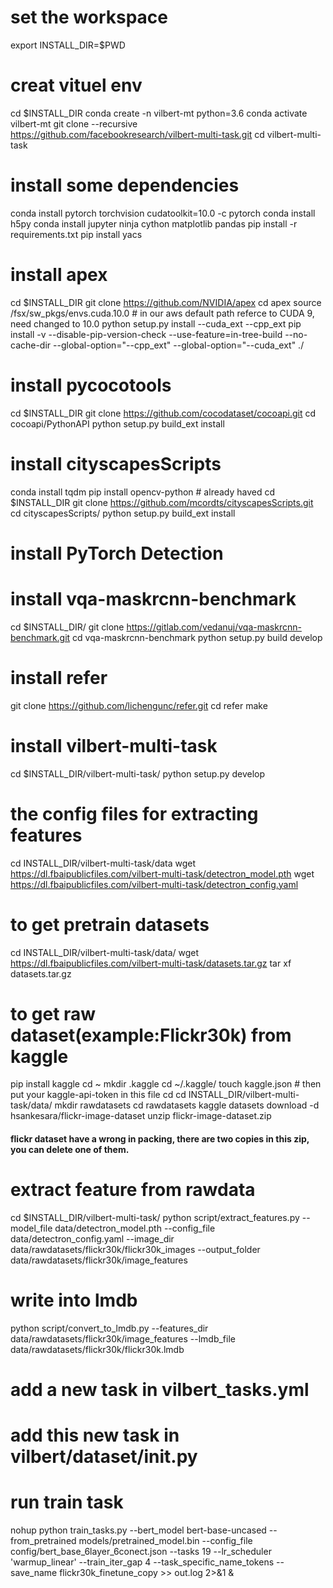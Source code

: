 
# set the workspace
export INSTALL_DIR=$PWD

# creat vituel env
cd $INSTALL_DIR
conda create -n vilbert-mt python=3.6
conda activate vilbert-mt
git clone --recursive https://github.com/facebookresearch/vilbert-multi-task.git
cd vilbert-multi-task

# install some dependencies
conda install pytorch torchvision cudatoolkit=10.0 -c pytorch
conda install h5py
conda install jupyter ninja cython matplotlib pandas
pip install -r requirements.txt
pip install yacs

# install apex
cd $INSTALL_DIR
git clone https://github.com/NVIDIA/apex
cd apex
source /fsx/sw_pkgs/envs.cuda.10.0 # in our aws default path referce to CUDA 9, need changed to 10.0
python setup.py install --cuda_ext --cpp_ext
pip install -v --disable-pip-version-check --use-feature=in-tree-build --no-cache-dir --global-option="--cpp_ext" --global-option="--cuda_ext" ./

# install pycocotools
cd $INSTALL_DIR
git clone https://github.com/cocodataset/cocoapi.git
cd cocoapi/PythonAPI
python setup.py build_ext install

# install cityscapesScripts
conda install tqdm
pip install opencv-python # already haved 
cd $INSTALL_DIR
git clone https://github.com/mcordts/cityscapesScripts.git
cd cityscapesScripts/
python setup.py build_ext install

# install PyTorch Detection
<!-- cd $INSTALL_DIR
git clone https://github.com/facebookresearch/maskrcnn-benchmark.git
cd maskrcnn-benchmark
# the following will install the lib with
# symbolic links, so that you can modify
# the files if you want and won't need to
# re-build it
python setup.py build develop 
# now it was replaced by vqa-maskrcnn-benchmark.git
# because the repo maskrcnn-benchmark updated to a high version and miss matched this project.
-->

# install vqa-maskrcnn-benchmark
cd $INSTALL_DIR/
git clone https://gitlab.com/vedanuj/vqa-maskrcnn-benchmark.git
cd vqa-maskrcnn-benchmark
python setup.py build develop

# install refer
git clone https://github.com/lichengunc/refer.git
cd refer
make

# install vilbert-multi-task
cd $INSTALL_DIR/vilbert-multi-task/
python setup.py develop

# the config files for extracting features
cd INSTALL_DIR/vilbert-multi-task/data
wget https://dl.fbaipublicfiles.com/vilbert-multi-task/detectron_model.pth
wget https://dl.fbaipublicfiles.com/vilbert-multi-task/detectron_config.yaml

# to get pretrain datasets 
cd INSTALL_DIR/vilbert-multi-task/data/
wget https://dl.fbaipublicfiles.com/vilbert-multi-task/datasets.tar.gz
tar xf datasets.tar.gz


# to get raw dataset(example:Flickr30k) from kaggle
pip install kaggle
cd ~
mkdir .kaggle
cd ~/.kaggle/
touch kaggle.json # then put your kaggle-api-token in this file
cd cd INSTALL_DIR/vilbert-multi-task/data/
mkdir rawdatasets
cd rawdatasets
kaggle datasets download -d hsankesara/flickr-image-dataset
unzip flickr-image-dataset.zip
#### flickr dataset have a wrong in packing, there are two copies in this zip, you can delete one of them.

# extract feature from rawdata
cd $INSTALL_DIR/vilbert-multi-task/
python script/extract_features.py --model_file data/detectron_model.pth --config_file data/detectron_config.yaml --image_dir data/rawdatasets/flickr30k/flickr30k_images --output_folder data/rawdatasets/flickr30k/image_features

# write into lmdb
python script/convert_to_lmdb.py --features_dir data/rawdatasets/flickr30k/image_features --lmdb_file data/rawdatasets/flickr30k/flickr30k.lmdb

# add a new task in vilbert_tasks.yml
# add this new task in vilbert/dataset/__init__.py
# run train task 

nohup python train_tasks.py --bert_model bert-base-uncased --from_pretrained models/pretrained_model.bin --config_file config/bert_base_6layer_6conect.json --tasks 19 --lr_scheduler 'warmup_linear' --train_iter_gap 4 --task_specific_name_tokens --save_name flickr30k_finetune_copy >> out.log 2>&1 &






